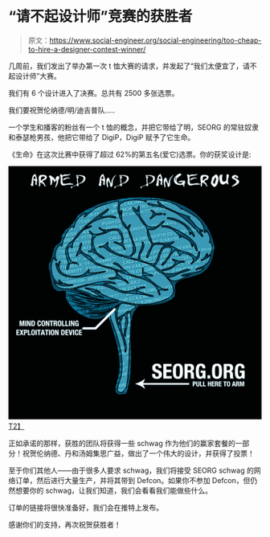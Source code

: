 # “请不起设计师”竞赛的获胜者

> 原文：<https://www.social-engineer.org/social-engineering/too-cheap-to-hire-a-designer-contest-winner/>

几周前，我们发出了举办第一次 t 恤大赛的请求，并发起了“我们太便宜了，请不起设计师”大赛。

我们有 6 个设计进入了决赛。总共有 2500 多张选票。

我们要祝贺伦纳德/明/迪吉普队…..

一个学生和播客的粉丝有一个 t 恤的概念，并把它带给了明，SEORG 的常驻奴隶和泰瑟枪男孩，他把它带给了 DigiP，DigiP 赋予了它生命。

《生命》在这次比赛中获得了超过 62%的第五名(爱它)选票。你的获奖设计是:

[![](img/0801835ee381ed3c3631ae48e712a401.png "1403-armed-dangerous-brain")T2】](https://www.social-engineer.org/social-engineering/too-cheap-to-hire-a-designer-contest-winner/attachment/1403-armed-dangerous-brain/)

正如承诺的那样，获胜的团队将获得一些 schwag 作为他们的赢家套餐的一部分！祝贺伦纳德、丹和汤姆集思广益，做出了一个伟大的设计，并获得了投票！

至于你们其他人——由于很多人要求 schwag，我们将接受 SEORG schwag 的网络订单，然后进行大量生产，并将其带到 Defcon。如果你不参加 Defcon，但仍然想要你的 schwag，让我们知道，我们会看看我们能做些什么。

订单的链接将很快准备好，我们会在推特上发布。

感谢你们的支持，再次祝贺获胜者！